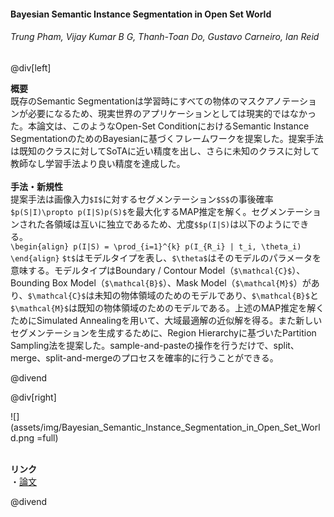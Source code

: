 #### Bayesian Semantic Instance Segmentation in Open Set World
###### Trung Pham, Vijay Kumar B G, Thanh-Toan Do, Gustavo Carneiro, Ian Reid

@div[left]

__概要__<br>
既存のSemantic Segmentationは学習時にすべての物体のマスクアノテーションが必要になるため、現実世界のアプリケーションとしては現実的ではなかった。本論文は、このようなOpen-Set ConditionにおけるSemantic Instance SegmentationのためのBayesianに基づくフレームワークを提案した。提案手法は既知のクラスに対してSoTAに近い精度を出し、さらに未知のクラスに対して教師なし学習手法より良い精度を達成した。<br>
<br>
__手法・新規性__<br>
提案手法は画像入力`$I$`に対するセグメンテーション`$S$`の事後確率`$p(S|I)\propto p(I|S)p(S)$`を最大化するMAP推定を解く。セグメンテーションされた各領域は互いに独立であるため、尤度`$$p(I|S)`は以下のようにできる。<br>
`\begin{align} p(I|S) = \prod_{i=1}^{k} p(I_{R_i} | t_i, \theta_i) \end{align}`
`$t$`はモデルタイプを表し、`$\theta$`はそのモデルのパラメータを意味する。モデルタイプはBoundary / Contour Model（`$\mathcal{C}$`）、Bounding Box Model（`$\mathcal{B}$`）、Mask Model（`$\mathcal{M}$`）があり、`$\mathcal{C}$`は未知の物体領域のためのモデルであり、`$\mathcal{B}$`と`$\mathcal{M}$`は既知の物体領域のためのモデルである。上述のMAP推定を解くためにSimulated Annealingを用いて、大域最適解の近似解を得る。また新しいセグメンテーションを生成するために、Region Hierarchyに基づいたPartition Sampling法を提案した。sample-and-pasteの操作を行うだけで、split、merge、split-and-mergeのプロセスを確率的に行うことができる。

@divend

@div[right]

![](assets/img/Bayesian_Semantic_Instance_Segmentation_in_Open_Set_World.png =full)<br>
<br>

__リンク__<br>
・[論文](https://eccv2018.org/openaccess/content_ECCV_2018/papers/Trung_Pham_Bayesian_Instance_Segmentation_ECCV_2018_paper.pdf)<br>

@divend